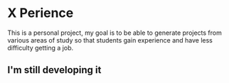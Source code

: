 # X Perience
This is a personal project, my goal is to be able to generate projects from various areas of study so that students gain experience and have less difficulty getting a job.

## I'm still developing it
